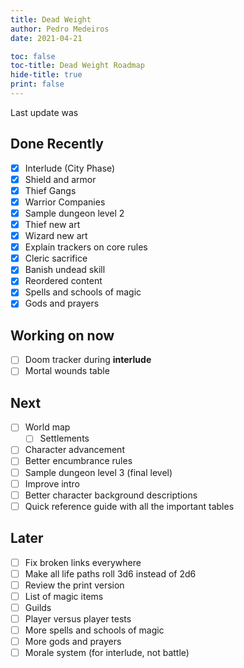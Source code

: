 ```yaml
---
title: Dead Weight
author: Pedro Medeiros
date: 2021-04-21

toc: false
toc-title: Dead Weight Roadmap
hide-title: true
print: false
---
```


Last update was <now>

## Done Recently
- [x] Interlude (City Phase)
- [x] Shield and armor
- [x] Thief Gangs
- [x] Warrior Companies
- [x] Sample dungeon level 2
- [x] Thief new art
- [x] Wizard new art
- [x] Explain trackers on core rules
- [x] Cleric sacrifice
- [x] Banish undead skill
- [x] Reordered content
- [x] Spells and schools of magic
- [x] Gods and prayers

## Working on now
- [ ] Doom tracker during **interlude**
- [ ] Mortal wounds table

## Next
- [ ] World map
  - [ ] Settlements
- [ ] Character advancement
- [ ] Better encumbrance rules
- [ ] Sample dungeon level 3 (final level)
- [ ] Improve intro
- [ ] Better character background descriptions
- [ ] Quick reference guide with all the important tables

## Later
- [ ] Fix broken links everywhere
- [ ] Make all life paths roll 3d6 instead of 2d6
- [ ] Review the print version
- [ ] List of magic items
- [ ] Guilds
- [ ] Player versus player tests
- [ ] More spells and schools of magic
- [ ] More gods and prayers
- [ ] Morale system (for interlude, not battle)